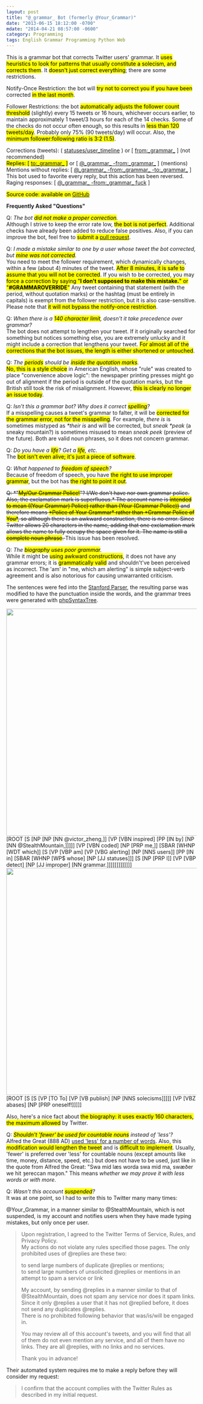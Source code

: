```yaml
---
layout: post
title: "@_grammar_ Bot (formerly @Your_Grammar)"
date: "2013-06-15 18:12:00 -0700"
mdate: "2014-04-21 08:57:00 -0600"
category: Programming
tags: English Grammar Programming Python Web
---
```

This is a grammar bot that corrects Twitter users' grammar. It <mark>uses heuristics to look for patterns that usually constitute a solecism, and corrects them</mark>. It <mark>doesn't just correct everything</mark>; there are some restrictions.

Notify-Once Restriction: the bot will <mark>try not to correct you if you have been</mark> corrected <mark>in the last month</mark>.

Follower Restrictions: the bot <mark>automatically adjusts the follower count threshold</mark> (slightly) every 15 tweets or 16 hours, whichever occurs earlier, to maintain approximately 1 tweet/3 hours for each of the 14 checks. Some of the checks do not occur often enough, so this results in <mark>less than 120 tweets/day</mark>. Probably only 75% (90 tweets/day) will occur. Also, the <mark>minimum follower:following ratio is 3:2 (1.5)</mark>.

Corrections (tweets): ( [statuses/user\_timeline](https://twitter.com/_grammar_) ) or \[ [from:\_grammar\_](https://twitter.com/search?q=from%3A_grammar_&amp;mode=realtime) \] (not recommended)  
<mark>Replies: \[ [to:\_grammar\_](https://twitter.com/search?q=to%3A_grammar_&amp;mode=realtime) \]</mark> or \[ [@\_grammar\_ -from:\_grammar\_](https://twitter.com/search?q=%40_grammar_%20-from%3A_grammar_&amp;mode=realtime) \] (mentions)  
Mentions without replies: \[ [@\_grammar\_ -from:\_grammar\_ -to:\_grammar\_](https://twitter.com/search?q=%40_grammar_%20-from%3A_grammar_%20-to%3A_grammar_&amp;mode=realtime) \]  
This bot used to favorite every reply, but this action has been reversed.  
Raging responses: \[ [@\_grammar\_ -from:\_grammar\_ fuck](http://topsy.com/s?q=%40_grammar_%20-from%3A_grammar_%20fuck&window=m) \]

<mark>Source code: available on [GitHub](https://github.com/theonlypwner/grammar)</mark>

<!--more-->

**Frequently Asked "Questions"**

Q: *The bot <mark>did not make a proper correction</mark>.*  
Although I strive to keep the error rate low, <mark>the bot is not perfect</mark>. Additional checks have already been added to reduce false positives. Also, if you can improve the bot, feel free to <mark>submit a [pull request](https://github.com/theonlypwner/grammar/pulls)</mark>.

Q: *I made a mistake similar to one by a user whose tweet the bot corrected, but <mark>mine was not corrected</mark>.*  
You need to meet the follower requirement, which dynamically changes, within a few (about 4) minutes of the tweet. <mark>After 8 minutes, it is safe to assume that you will not be corrected</mark>. If you wish to be corrected, you may <mark>force a correction by saying "**I don't supposed to make this mistake.**" or "**#GRAMMAROVERRIDE**"</mark> Any tweet containing that statement (with the period, without quotation marks) or the hashtag (must be entirely in capitals) is exempt from the follower restriction, but it is also case-sensitive. Please note that <mark>it will not bypass the notify-once restriction</mark>.

Q: *When there is a <mark>140 character limit</mark>, doesn't it take precedence over grammar?*  
The bot does not attempt to lengthen your tweet. If it originally searched for something but notices something else, you are extremely unlucky and it might include a correction that lengthens your tweet. <mark>For almost all of the corrections that the bot issues, the length is either shortened or untouched</mark>.

Q: *The <mark>periods</mark> should be <mark>inside the quotation marks</mark>.*  
<mark>No, this is a style choice</mark> in American English, whose "rule" was created to place "convenience above logic": the newspaper printing presses might go out of alignment if the period is outside of the quotation marks, but the British still took the risk of misalignment. However, <mark>this is clearly no longer an issue today</mark>.

Q: *Isn't this a grammar bot? Why does it correct <mark>spelling</mark>?*  
If a misspelling causes a tweet's grammar to falter, it will be <mark>corrected for the grammar error, not for the misspelling</mark>. For example, *there is* is sometimes mistyped as *\*their is* and will be corrected, but *sneak \*peak* (a sneaky mountain?) is sometimes misused to mean *sneak peek* (preview of the future). Both are valid noun phrases, so it does not concern grammar.

Q: *Do you have a <mark>life</mark>? Get a <mark>life</mark>, etc.*  
The <mark>bot isn't even alive; it's just a piece of software</mark>.

Q: *What happened to <mark>freedom of speech</mark>?*  
Because of freedom of speech, you have <mark>the right to use improper grammar</mark>, but the bot has <mark>the right to point it out</mark>.

<del>
Q: *"<mark>My/Our Grammar Police!</mark>"? I/We don't have nor own grammar police. Also, the exclamation mark is superfluous.*  
The account name is <mark>intended to mean ((Your Grammar) Police) rather than (Your (Grammar Police))</mark> and therefore means <mark>*Police of Your Grammar* rather than *Grammar Police of You*</mark>, so although there is an awkward construction, there is no error. Since Twitter allows 20 characters in the name, adding that one exclamation mark allows the name to fully occupy the space given for it. The name is still a <mark>complete noun phrase</mark>.
</del>
This issue has been resolved.

Q: *The <mark>biography uses poor grammar</mark>.*  
While it might be <mark>using awkward constructions</mark>, it does not have any grammar errors; it is <mark>grammatically valid</mark> and shouldn't've been perceived as incorrect. The 'am' in "me, which am alerting" is simple subject-verb agreement and is also notorious for causing unwarranted criticism.

The sentences were fed into the [Stanford Parser](http://nlp.stanford.edu/software/lex-parser.shtml), the resulting parse was modified to have the punctuation inside the words, and the grammar trees were generated with [phpSyntaxTree](http://ironcreek.net/phpsyntaxtree/).

<div class="img-center">
<img src="http://p.cdn.victorz.ca/blog/2012/grammar_tree1.png" width="600" alt="" />
<span class="caption">[ROOT [S [NP [NP [NN @victor_zheng,]] [VP [VBN inspired] [PP [IN by] [NP [NN @StealthMountain,]]]]] [VP [VBN coded] [NP [PRP me,]] [SBAR [WHNP [WDT which]] [S [VP [VBP am] [VP [VBG alerting] [NP [NNS users]] [PP [IN in] [SBAR [WHNP [WP$ whose] [NP [JJ statuses]]] [S [NP [PRP I]] [VP [VBP detect] [NP [JJ improper] [NN grammar.]]]]]]]]]]]]]</span>
</div>

<div class="img-center">
<img src="http://p.cdn.victorz.ca/blog/2012/grammar_tree2.png" width="600" alt="" />
<span class="caption">[ROOT [S [S [VP [TO To] [VP [VB publish] [NP [NNS solecisms]]]]] [VP [VBZ abases] [NP [PRP oneself!]]]]]</span>
</div>

Also, here's a nice fact about <mark>the biography: it uses exactly 160 characters, the maximum allowed</mark> by Twitter.

Q: *<mark>Shouldn't 'fewer' be used for countable nouns</mark> instead of 'less'?*  
Alfred the Great (888 AD) [used 'less' for a number of words](http://itre.cis.upenn.edu/~myl/languagelog/archives/003775.html). Also, this <mark>modification would lengthen the tweet</mark> and is <mark>difficult to implement</mark>. Usually, 'fewer' is preferred over 'less' for countable nouns (except amounts like time, money, distance, speed, etc.) but does not have to be used, just like in the quote from Alfred the Great: "Swa mid l&aelig;s worda swa mid ma, sw&aelig;&eth;er we hit &#541;ereccan ma&#541;on." This means *whether we may prove it with less words or with more*.

Q: *Wasn't this account <mark>suspended</mark>?*  
It was at one point, so I had to write this to Twitter many many times:

@Your_Grammar, in a manner similar to @StealthMountain, which is not suspended, is my account and notifies users when they have made typing mistakes, but only once per user.

> Upon registration, I agreed to the Twitter Terms of Service, Rules, and Privacy Policy.  
> My actions do not violate any rules specified those pages. The only prohibited uses of @replies are these two:
> 
> to send large numbers of duplicate @replies or mentions;  
> to send large numbers of unsolicited @replies or mentions in an  
> attempt to spam a service or link
> 
> My account, by sending @replies in a manner similar to that of @StealthMountain, does not spam any service nor does it spam links. Since it only @replies a user that it has not @replied before, it does not send any duplicates @replies.  
> There is no prohibited following behavior that was/is/will be engaged in.
> 
> You may review all of this account's tweets, and you will find that all of them do not even mention any service, and all of them have no links. They are all @replies, with no links and no services.
> 
> Thank you in advance!

Their automated system requires me to make a reply before they will consider my request:

> I confirm that the account complies with the Twitter Rules as described in my initial request.
